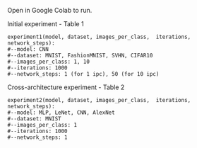 Open in Google Colab to run.

Initial experiment - Table 1
```
experiment1(model, dataset, images_per_class,  iterations, network_steps):
#--model: CNN
#--dataset: MNIST, FashionMNIST, SVHN, CIFAR10
#--images_per_class: 1, 10
#--iterations: 1000
#--network_steps: 1 (for 1 ipc), 50 (for 10 ipc)
```

Cross-architecture experiment - Table 2
```
experiment2(model, dataset, images_per_class,  iterations, network_steps):
#--model: MLP, LeNet, CNN, AlexNet
#--dataset: MNIST
#--images_per_class: 1
#--iterations: 1000
#--network_steps: 1
```
